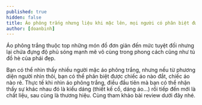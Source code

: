 ```yaml
---
published: true
hidden: false
title: Áo phông trắng nhưng liệu khi mặc lên, mọi người có phân biệt được cái nào đắt cái nào rẻ 
author: [doanbinh] 
---
```



Áo phông trắng thuộc top những món đồ đơn giản đến mức tuyệt đối nhưng lại chứa đựng độ phủ sóng mạnh mẽ vô cùng trong phong cách cũng như tủ đồ hè của phái đẹp. 

Bạn có thể nhìn thấy nhiều người mặc áo phông trắng, nhưng nếu từ phương diện người nhìn thôi, bạn có thể phân biệt được chiếc áo nào đắt, chiếc áo nào rẻ. Thực tế khi nhìn áo phông trắng, điều đầu tiên mà bạn có thể nhận thấy sự khác nhau đó là kiểu dáng (thiết kế cổ, dáng áo...) rồi tiếp đến mới là chất liệu, sau cùng là thương hiệu. Cùng tham khảo bài review dưới đây nhé.